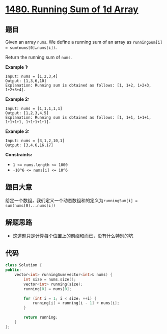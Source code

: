# [1480. Running Sum of 1d Array](https://leetcode.com/problems/running-sum-of-1d-array/)

## 题目

Given an array `nums`. We define a running sum of an array as `runningSum[i] = sum(nums[0]…nums[i])`.

Return the running sum of `nums`.

 

**Example 1:**

```
Input: nums = [1,2,3,4]
Output: [1,3,6,10]
Explanation: Running sum is obtained as follows: [1, 1+2, 1+2+3, 1+2+3+4].
```

**Example 2:**

```
Input: nums = [1,1,1,1,1]
Output: [1,2,3,4,5]
Explanation: Running sum is obtained as follows: [1, 1+1, 1+1+1, 1+1+1+1, 1+1+1+1+1].
```

**Example 3:**

```
Input: nums = [3,1,2,10,1]
Output: [3,4,6,16,17]
```

 

**Constraints:**

- `1 <= nums.length <= 1000`
- `-10^6 <= nums[i] <= 10^6`

## 题目大意

给定一个数组，我们定义一个动态数组和的定义为`runningSum[i] = sum(nums[0]...nums[i])`

## 解题思路

* 这道题只是计算每个位置上的前缀和而已，没有什么特别的坑

## 代码

`````c++
class Solution {
public:
    vector<int> runningSum(vector<int>& nums) {
        int size = nums.size();
        vector<int> running(size);
        running[0] = nums[0];
        
        for (int i = 1; i < size; ++i) {
            running[i] = running[i - 1] + nums[i];
        }
        
        return running;
    }
};
`````

